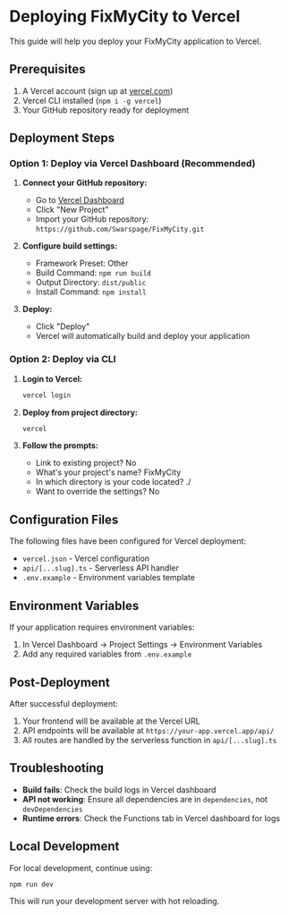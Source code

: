 # Deploying FixMyCity to Vercel

This guide will help you deploy your FixMyCity application to Vercel.

## Prerequisites

1. A Vercel account (sign up at [vercel.com](https://vercel.com))
2. Vercel CLI installed (`npm i -g vercel`)
3. Your GitHub repository ready for deployment

## Deployment Steps

### Option 1: Deploy via Vercel Dashboard (Recommended)

1. **Connect your GitHub repository:**
   - Go to [Vercel Dashboard](https://vercel.com/dashboard)
   - Click "New Project"
   - Import your GitHub repository: `https://github.com/Swarspage/FixMyCity.git`

2. **Configure build settings:**
   - Framework Preset: Other
   - Build Command: `npm run build`
   - Output Directory: `dist/public`
   - Install Command: `npm install`

3. **Deploy:**
   - Click "Deploy"
   - Vercel will automatically build and deploy your application

### Option 2: Deploy via CLI

1. **Login to Vercel:**
   ```bash
   vercel login
   ```

2. **Deploy from project directory:**
   ```bash
   vercel
   ```

3. **Follow the prompts:**
   - Link to existing project? No
   - What's your project's name? FixMyCity
   - In which directory is your code located? ./
   - Want to override the settings? No

## Configuration Files

The following files have been configured for Vercel deployment:

- `vercel.json` - Vercel configuration
- `api/[...slug].ts` - Serverless API handler
- `.env.example` - Environment variables template

## Environment Variables

If your application requires environment variables:

1. In Vercel Dashboard → Project Settings → Environment Variables
2. Add any required variables from `.env.example`

## Post-Deployment

After successful deployment:

1. Your frontend will be available at the Vercel URL
2. API endpoints will be available at `https://your-app.vercel.app/api/`
3. All routes are handled by the serverless function in `api/[...slug].ts`

## Troubleshooting

- **Build fails**: Check the build logs in Vercel dashboard
- **API not working**: Ensure all dependencies are in `dependencies`, not `devDependencies`
- **Runtime errors**: Check the Functions tab in Vercel dashboard for logs

## Local Development

For local development, continue using:
```bash
npm run dev
```

This will run your development server with hot reloading.